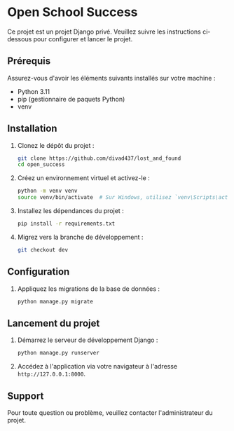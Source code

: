 # Open School Success

Ce projet est un projet Django privé. Veuillez suivre les instructions ci-dessous pour configurer et lancer le projet.

## Prérequis

Assurez-vous d'avoir les éléments suivants installés sur votre machine :

- Python 3.11
- pip (gestionnaire de paquets Python)
- venv

## Installation

1. Clonez le dépôt du projet :

    ```bash
    git clone https://github.com/divad437/lost_and_found
    cd open_success
    ```

2. Créez un environnement virtuel et activez-le :

    ```bash
    python -m venv venv
    source venv/bin/activate  # Sur Windows, utilisez `venv\Scripts\activate`
    ```

3. Installez les dépendances du projet :

    ```bash
    pip install -r requirements.txt
    ```

4. Migrez vers la branche de développement :

    ```bash
    git checkout dev
    ```

## Configuration

1. Appliquez les migrations de la base de données :

    ```bash
    python manage.py migrate
    ```

## Lancement du projet

1. Démarrez le serveur de développement Django :

    ```bash
    python manage.py runserver
    ```

2. Accédez à l'application via votre navigateur à l'adresse `http://127.0.0.1:8000`.



## Support

Pour toute question ou problème, veuillez contacter l'administrateur du projet.

